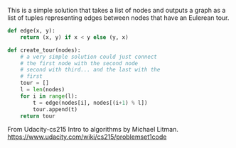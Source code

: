 This is a simple solution that takes a list of nodes and 
outputs a graph as a list of tuples representing edges between 
nodes that have an Eulerean tour.

``` python
def edge(x, y):
    return (x, y) if x < y else (y, x)

def create_tour(nodes):
    # a very simple solution could just connect
    # the first node with the second node
    # second with third... and the last with the
    # first
    tour = []
    l = len(nodes)
    for i in range(l):
        t = edge(nodes[i], nodes[(i+1) % l])
        tour.append(t)
    return tour
```

From Udacity-cs215 Intro to algorithms by Michael Litman.
https://www.udacity.com/wiki/cs215/problemset1code